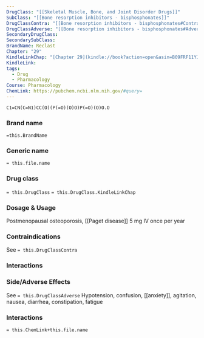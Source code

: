 ```yaml
---
DrugClass: "[[Skeletal Muscle, Bone, and Joint Disorder Drugs]]"
SubClass: "[[Bone resorption inhibitors - bisphosphonates]]"
DrugClassContra: "[[Bone resorption inhibitors - bisphosphonates#Contraindications]]"
DrugClassAdverse: "[[Bone resorption inhibitors - bisphosphonates#Adverse Reactions]]"
SecondaryDrugClass: 
SecondarySubClass: 
BrandName: Reclast
Chapter: "29"
KindleLinkChap: "[Chapter 29](kindle://book?action=open&asin=B09FRF11YJ&location=15248)"
KindleLink: 
tags:
  - Drug
  - Pharmacology
Course: Pharmacology
ChemLink: https://pubchem.ncbi.nlm.nih.gov/#query=
---
```

```smiles
C1=CN(C=N1)CC(O)(P(=O)(O)O)P(=O)(O)O.O
```

### Brand name
`=this.BrandName`

### Generic name
`= this.file.name`

### Drug class 
`= this.DrugClass`
	`= this.DrugClass.KindleLinkChap`

### Dosage & Usage
Postmenopausal osteoporosis, [[Paget disease]]
5 mg IV once per year

### Contraindications
See `= this.DrugClassContra`

### Interactions

### Side/Adverse Effects
See `= this.DrugClassAdverse`
Hypotension, confusion, [[anxiety]], agitation, nausea, diarrhea, constipation, fatigue

### Interactions

`= this.ChemLink+this.file.name`

